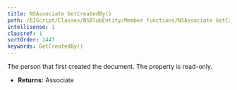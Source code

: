 ```yaml
---
title: NSAssociate GetCreatedBy()
path: /EJScript/Classes/NSBlobEntity/Member functions/NSAssociate GetCreatedBy()
intellisense: 1
classref: 1
sortOrder: 1447
keywords: GetCreatedBy()
---
```



The person that first created the document. The property is read-only.



* **Returns:** Associate


